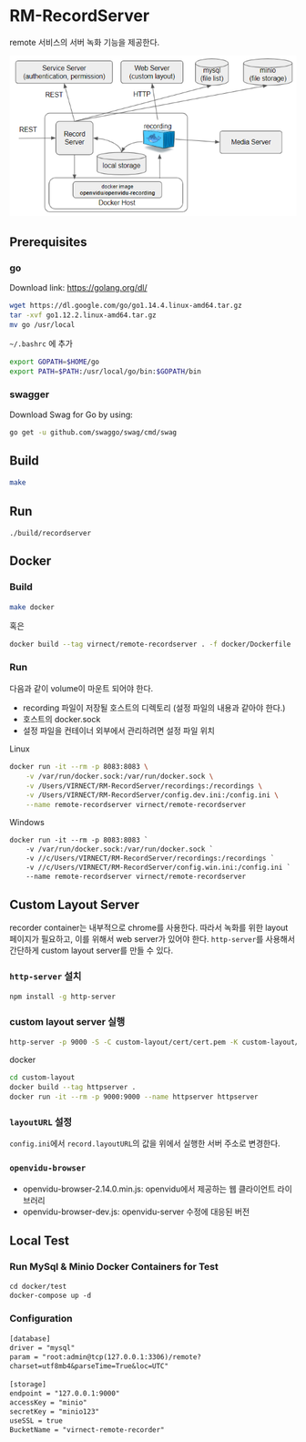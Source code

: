 # RM-RecordServer

remote 서비스의 서버 녹화 기능을 제공한다.

![architecture](./images/architecture.png)

## Prerequisites

### go

Download link: https://golang.org/dl/

```bash
wget https://dl.google.com/go/go1.14.4.linux-amd64.tar.gz
tar -xvf go1.12.2.linux-amd64.tar.gz
mv go /usr/local
```

`~/.bashrc` 에 추가

```bash
export GOPATH=$HOME/go
export PATH=$PATH:/usr/local/go/bin:$GOPATH/bin
```

### swagger

Download Swag for Go by using:

```bash
go get -u github.com/swaggo/swag/cmd/swag
```

## Build

```bash
make
```

## Run

```
./build/recordserver
```

## Docker

### Build

```bash
make docker
```

혹은

```bash
docker build --tag virnect/remote-recordserver . -f docker/Dockerfile
```

### Run

다음과 같이 volume이 마운트 되어야 한다.

- recording 파일이 저장될 호스트의 디렉토리 (설정 파일의 내용과 같아야 한다.)
- 호스트의 docker.sock
- 설정 파일을 컨테이너 외부에서 관리하려면 설정 파일 위치

Linux

```bash
docker run -it --rm -p 8083:8083 \
    -v /var/run/docker.sock:/var/run/docker.sock \
    -v /Users/VIRNECT/RM-RecordServer/recordings:/recordings \
    -v /Users/VIRNECT/RM-RecordServer/config.dev.ini:/config.ini \
    --name remote-recordserver virnect/remote-recordserver
```

Windows

```
docker run -it --rm -p 8083:8083 `
    -v /var/run/docker.sock:/var/run/docker.sock `
    -v //c/Users/VIRNECT/RM-RecordServer/recordings:/recordings `
    -v //c/Users/VIRNECT/RM-RecordServer/config.win.ini:/config.ini `
    --name remote-recordserver virnect/remote-recordserver
```

## Custom Layout Server

recorder container는 내부적으로 chrome를 사용한다. 따라서 녹화를 위한 layout 페이지가 필요하고, 이를 위해서 web server가 있어야 한다.
`http-server`를 사용해서 간단하게 custom layout server를 만들 수 있다.

### `http-server` 설치

```bash
npm install -g http-server
```

### custom layout server 실행

```bash
http-server -p 9000 -S -C custom-layout/cert/cert.pem -K custom-layout/cert/key.pem custom-layout/public/
```

docker

```bash
cd custom-layout
docker build --tag httpserver .
docker run -it --rm -p 9000:9000 --name httpserver httpserver
```

### `layoutURL` 설정

`config.ini`에서 `record.layoutURL`의 값을 위에서 실행한 서버 주소로 변경한다.

### `openvidu-browser`

- openvidu-browser-2.14.0.min.js: openvidu에서 제공하는 웹 클라이언트 라이브러리
- openvidu-browser-dev.js: openvidu-server 수정에 대응된 버전

## Local Test

### Run MySql & Minio Docker Containers for Test

```
cd docker/test
docker-compose up -d
```

### Configuration

```
[database]
driver = "mysql"
param = "root:admin@tcp(127.0.0.1:3306)/remote?charset=utf8mb4&parseTime=True&loc=UTC"

[storage]
endpoint = "127.0.0.1:9000"
accessKey = "minio"
secretKey = "minio123"
useSSL = true
BucketName = "virnect-remote-recorder"
```
